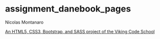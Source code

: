 # assignment_danebook_pages

Nicolas Montanaro

[An HTML5, CSS3, Bootstrap, and SASS project of the Viking Code School](http://www.vikingcodeschool.com)
